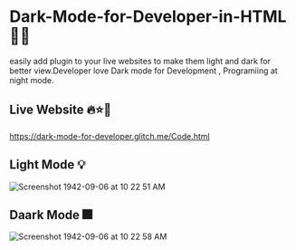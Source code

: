 # Dark-Mode-for-Developer-in-HTML 👨‍💻
easily add plugin to your live websites to make them light and dark for better view.Developer love Dark mode for Development , Programiing at night mode.


## Live Website 🔥⭐️🤩

https://dark-mode-for-developer.glitch.me/Code.html


## Light Mode 💡

![Screenshot 1942-09-06 at 10 22 51 AM](https://user-images.githubusercontent.com/20369800/100412395-981bfd00-309a-11eb-8f26-4fa5bc0dde5b.png)

## Daark Mode  🎆
![Screenshot 1942-09-06 at 10 22 58 AM](https://user-images.githubusercontent.com/20369800/100412397-98b49380-309a-11eb-855e-ae464199eddf.png)

